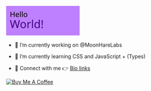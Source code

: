 [![Hello World](https://github.com/ksenginew/ksenginew/raw/main/header.svg)](#nolink)

- 🔭 I’m currently working on @MoonHareLabs  

- 🌱 I’m currently learning CSS and JavaScript + (Types)    

- 💌 Connect with me 👉 [Bio links](https://bio.link/ksengine)

[![Buy Me A Coffee](https://cdn.buymeacoffee.com/buttons/v2/default-yellow.png)](https://www.buymeacoffee.com/ksengine)
